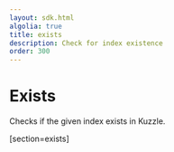 ```yaml
---
layout: sdk.html
algolia: true
title: exists
description: Check for index existence
order: 300
---
```


# Exists

Checks if the given index exists in Kuzzle.

[section=exists]
